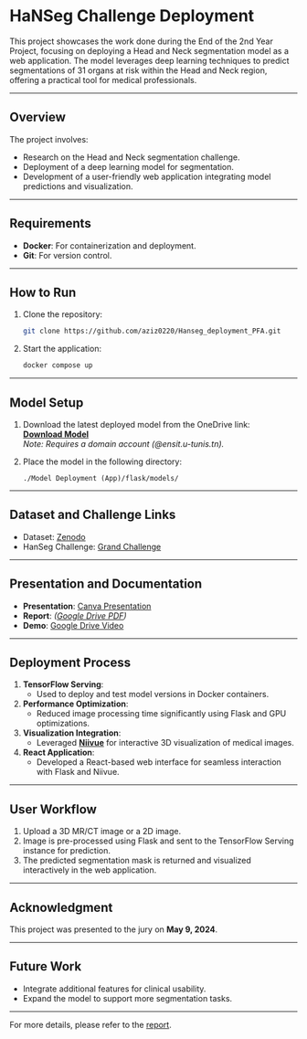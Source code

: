 # HaNSeg Challenge Deployment

This project showcases the work done during the End of the 2nd Year Project, focusing on deploying a Head and Neck segmentation model as a web application. The model leverages deep learning techniques to predict segmentations of 31 organs at risk within the Head and Neck region, offering a practical tool for medical professionals.

---

## **Overview**
The project involves:
- Research on the Head and Neck segmentation challenge.
- Deployment of a deep learning model for segmentation.
- Development of a user-friendly web application integrating model predictions and visualization.

---

## **Requirements**
- **Docker**: For containerization and deployment.
- **Git**: For version control.

---

## **How to Run**
1. Clone the repository:
   ```bash
   git clone https://github.com/aziz0220/Hanseg_deployment_PFA.git
   ```
2. Start the application:
   ```bash
   docker compose up
   ```

---

## **Model Setup**
1. Download the latest deployed model from the OneDrive link:  
   **[Download Model](https://mohetn-my.sharepoint.com/:u:/g/personal/aziz_benamor_ensit_u-tunis_tn/EWkmH6amjc5HrtE2tmlE7dABhuvoxbZFI4P_OoZffAB7zA?e=uJU3ne)**  
   *Note: Requires a domain account (@ensit.u-tunis.tn).*

2. Place the model in the following directory:
   ```
   ./Model Deployment (App)/flask/models/
   ```

---

## **Dataset and Challenge Links**
- Dataset: [Zenodo](https://zenodo.org/records/7442914#.ZBtfBHbMJaQ)
- HanSeg Challenge: [Grand Challenge](https://han-seg2023.grand-challenge.org/)

---

## **Presentation and Documentation**
- **Presentation**: [Canva Presentation](https://www.canva.com/design/DAGEqZ8TZBk/DxK6D0hUEfIaNvzxgVHNzg/edit?utm_content=DAGEqZ8TZBk&utm_campaign=designshare&utm_medium=link2&utm_source=sharebutton)  
- **Report**: *([Google Drive PDF](https://drive.google.com/file/d/1cnl_MxjY2az77YfKjsEocIWOGFPp_VH7/view?usp=sharing))*  
- **Demo**: [Google Drive Video](https://drive.google.com/file/d/1NXzKlE1NUc4HEv-k1HjmkkVH2-kWk0Gl/view?usp=sharing)

---

## **Deployment Process**
1. **TensorFlow Serving**:
   - Used to deploy and test model versions in Docker containers.
2. **Performance Optimization**:
   - Reduced image processing time significantly using Flask and GPU optimizations.
3. **Visualization Integration**:
   - Leveraged **[Niivue](https://github.com/niivue/desktop)** for interactive 3D visualization of medical images.
4. **React Application**:
   - Developed a React-based web interface for seamless interaction with Flask and Niivue.


---

## **User Workflow**
1. Upload a 3D MR/CT image or a 2D image.
2. Image is pre-processed using Flask and sent to the TensorFlow Serving instance for prediction.
3. The predicted segmentation mask is returned and visualized interactively in the web application.

---

## **Acknowledgment**
This project was presented to the jury on **May 9, 2024**.

---

## **Future Work**
- Integrate additional features for clinical usability.
- Expand the model to support more segmentation tasks.

---

For more details, please refer to the [report](https://drive.google.com/file/d/1cnl_MxjY2az77YfKjsEocIWOGFPp_VH7/view?usp=sharing).
```
